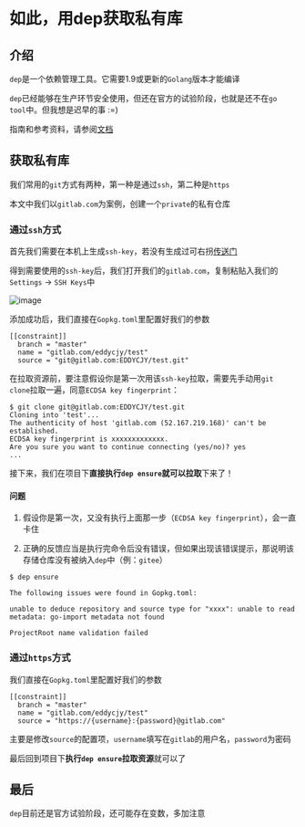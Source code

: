 # 如此，用dep获取私有库

## 介绍
`dep`是一个依赖管理工具。它需要1.9或更新的`Golang`版本才能编译

`dep`已经能够在生产环节安全使用，但还在官方的试验阶段，也就是还不在`go tool`中。但我想是迟早的事 :=)

指南和参考资料，请参阅[文档](https://golang.github.io/dep/)


## 获取私有库
我们常用的`git`方式有两种，第一种是通过`ssh`，第二种是`https`

本文中我们以`gitlab.com`为案例，创建一个`private`的私有仓库

### 通过`ssh`方式

首先我们需要在本机上生成`ssh-key`，若没有生成过可右拐[传送门](https://segmentfault.com/a/1190000013450267)

得到需要使用的`ssh-key`后，我们打开我们的`gitlab.com`，复制粘贴入我们的`Settings` -> `SSH Keys`中

![image](https://sfault-image.b0.upaiyun.com/105/328/1053288135-5a96d458e9145)

添加成功后，我们直接在`Gopkg.toml`里配置好我们的参数
```
[[constraint]]
  branch = "master"
  name = "gitlab.com/eddycjy/test"
  source = "git@gitlab.com:EDDYCJY/test.git"
```

在拉取资源前，要注意假设你是第一次用该`ssh-key`拉取，需要先手动用`git clone`拉取一遍，同意`ECDSA key fingerprint`：
```
$ git clone git@gitlab.com:EDDYCJY/test.git
Cloning into 'test'...
The authenticity of host 'gitlab.com (52.167.219.168)' can't be established.
ECDSA key fingerprint is xxxxxxxxxxxxx.
Are you sure you want to continue connecting (yes/no)? yes
...
```

接下来，我们在项目下**直接执行`dep ensure`就可以拉取**下来了！

#### 问题

1. 假设你是第一次，又没有执行上面那一步（`ECDSA key fingerprint`），会一直卡住

2. 正确的反馈应当是执行完命令后没有错误，但如果出现该错误提示，那说明该存储仓库没有被纳入`dep`中（例：`gitee`）
```
$ dep ensure

The following issues were found in Gopkg.toml:

unable to deduce repository and source type for "xxxx": unable to read metadata: go-import metadata not found

ProjectRoot name validation failed
```


### 通过`https`方式

我们直接在`Gopkg.toml`里配置好我们的参数
```
[[constraint]]
  branch = "master"
  name = "gitlab.com/eddycjy/test"
  source = "https://{username}:{password}@gitlab.com"
```

主要是修改`source`的配置项，`username`填写在`gitlab`的用户名，`password`为密码

最后回到项目下**执行`dep ensure`拉取资源**就可以了

## 最后

`dep`目前还是官方试验阶段，还可能存在变数，多加注意

